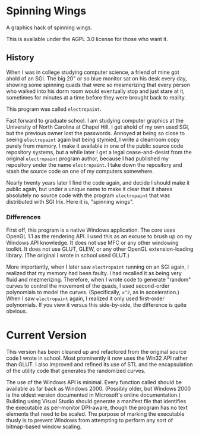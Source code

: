 # Spinning Wings

A graphics hack of spinning wings.

This is available under the AGPL 3.0 license for those who want it.

## History

When I was in college studying computer science, a friend of mine got ahold of an SGI.
The big 20" or so blue monitor sat on his desk every day, showing some spinning quads
that were so mesmerizing that every person who walked into his dorm room would eventually
stop and just stare at it, sometimes for minutes at a time before they were brought
back to reality.

This program was called `electropaint`.

Fast forward to graduate school.  I am studying computer graphics at the University of
North Carolina at Chapel Hill.  I get ahold of my own used SGI, but the previous owner
lost the passwords.  Annoyed at being so close to seeing `electropaint` again but being
stymied, I write a cleanroom copy purely from memory.  I make it available in one of the
public source code repository systems, but a while later I get a legal cease-and-desist
from the original `electropaint` program author, because I had published my repository
under the name `electropaint`.  I take down the repository and stash the source code
on one of my computers somewhere.

Nearly twenty years later I find the code again, and decide I should make it public
again, but under a unique name to make it clear that it shares absolutely no source
code with the program `electropaint` that was distributed with SGI Irix.  Here it is,
"spinning wings".

### Differences

First off, this program is a native Windows application.  The core uses OpenGL 1.1 as
the rendering API.  I used this as an excuse to brush up on my Windows API knowledge.
It does not use MFC or any other windowing toolkit.  It does not use GLUT, GLEW, or
any other OpenGL extension-loading library.  (The original I wrote in school used GLUT.)

More importantly, when I later saw `electropaint` running on an SGI again, I realized
that my memory had been faulty.  I had recalled it as being very fluid and mezmerizing.
Therefore, when I wrote code to generate "random" curves to control the movement of the
quads, I used second-order polynomials to model the curves.  (Specifically, `x^2`, as in
acceleration.)  When I saw `electropaint` again, I realized it only used first-order
polynomials.  If you view it versus this side-by-side, the difference is quite obvious.

# Current Version

This version has been cleaned up and refactored from the original source code I wrote
in school.  Most prominently it now uses the Win32 API rather than GLUT.  I also
improved and refined its use of STL and the encapsulation of the utility code that
generates the randomized curves.

The use of the Windows API is minimal.  Every function called should be available as
far back as Windows 2000.  (Possibly older, but Windows 2000 is the oldest version
documented in Microsoft's online documentation.)  Building using Visual Studio should
generate a manifest file that identifies the executable as per-monitor DPI-aware,
though the program has no text elements that need to be scaled.  The purpose of marking
the executable thusly is to prevent Windows from attempting to perform any sort of
bitmap-based window scaling.
